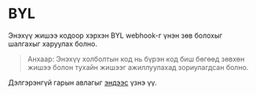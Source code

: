 # BYL 

Энэхүү жишээ кодоор хэрхэн BYL webhook-г үнэн зөв болохыг шалгахыг харуулах болно.

> Анхаар: Энэхүү холболтын код нь бүрэн код биш бөгөөд зөвхөн жишээ болон тухайн жишээг ажиллуулахад зориулагдсан болно.

Дэлгэрэнгүй гарын авлагыг [эндээс](https://docs.byl.mn/webhook.html) үзнэ үү.